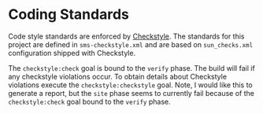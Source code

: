 # Coding Standards

Code style standards are enforced by [Checkstyle](https://checkstyle.sourceforge.io/). The standards for this project
are defined in `sms-checkstyle.xml` and are based on `sun_checks.xml` configuration shipped with Checkstyle.

The `checkstyle:check` goal is bound to the `verify` phase. The build will fail if any checkstyle violations occur. To
obtain details about Checkstyle violations execute the `checkstyle:checkstyle` goal. Note, I would like this to
generate a report, but the `site` phase seems to currently fail because of the `checkstyle:check` goal bound to the
`verify` phase.
